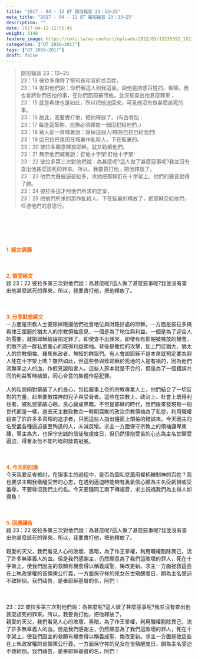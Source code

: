 ```yaml
---
title: "2017 - 04 - 12 QT 路加福音 23：13~25"
meta_title: "2017 - 04 - 12 QT 路加福音 23：13~25"
description: ""
date: 2017-04-12 12:55:45
weight: 3148
feature_image: https://cmtc.tw/wp-content/uploads/2022/03/15235392_10211799862337740_180693556567566654_o-1.webp
categories: ["QT 2016~2017"]
tags: ["QT 2016~2017"]
draft: false
---
```


<blockquote>路加福音 23：13~25<br />
23：13 彼拉多傳齊了祭司長和官府並百姓，<br />
23：14 就對他們說：你們解這人到我這裏，說他是誘惑百姓的。看哪，我也曾將你們告他的事，在你們面前審問他，並沒有查出他甚麼罪來；<br />
23：15 就是希律也是如此，所以把他送回來。可見他沒有做甚麼該死的事。<br />
23：16 故此，我要責打他，把他釋放了。(有古卷加：<br />
23：17 每逢這節期，巡撫必須釋放一個囚犯給他們。)<br />
23：18 眾人卻一齊喊著說：除掉這個人!釋放巴拉巴給我們!<br />
23：19 這巴拉巴是因在城裏作亂殺人，下在監裏的。<br />
23：20 彼拉多願意釋放耶穌，就又勸解他們。<br />
23：21 無奈他們喊著說：釘他十字架!釘他十字架!<br />
23：22 彼拉多第三次對他們說：為甚麼呢?這人做了甚麼惡事呢?我並沒有查出他甚麼該死的罪來。所以，我要責打他，把他釋放了。<br />
23：23 他們大聲催逼彼拉多，求他把耶穌釘在十字架上。他們的聲音就得了勝。<br />
23：24 彼拉多這才照他們所求的定案，<br />
23：25 把他們所求的那作亂殺人、下在監裏的釋放了，把耶穌交給他們，任憑他們的意思行。</blockquote><br />
&nbsp;<br />
<br />
&nbsp;<br />
<br />
<span style="color: #ff6600;"><strong>1. </strong><strong>經文誦讀</strong></span><br />
<br />
<span style="color: #ff6600;"><strong> </strong></span><br />
<br />
<span style="color: #ff6600;"><strong>2. </strong><strong>領受經文<br />
</strong></span>路 23：22 彼拉多第三次對他們說：為甚麼呢?這人做了甚麼惡事呢?我並沒有查出他甚麼該死的罪來。所以，我要責打他，把他釋放了。<br />
<br />
&nbsp;<br />
<br />
<span style="color: #ff6600;"><strong>3. 分享默想經文<br />
</strong></span>一方面是宗教人士要除掉阻擋他們社會地位與財路好處的耶穌，一方面是彼拉多與希律王屈服於猶太人的宗教領袖意見，一個是為了地位與利益，一個是為了迎合人的需要，就把耶穌給誣陷定罪了。即使查不出罪來，即使有有節期被釋放的機會，仍敵不過一群私慾薰心的既得利益領袖。背後是撒但的攻擊，加上門徒猶大、猶太人的宗教領袖、羅馬執政者、無知的群眾們。有人會說耶穌不是本來就預定要為罪人死在十字架上嗎？雖然如此，但這些參與致耶穌於死地的人是有禍的，因為他們流無辜之人的血，作假見證陷害人。這些人原本就是不合的，但是為了一個錯誤共同的利益暫時結盟，同心合意的集體作惡犯罪。<br />
<br />
人的私慾絕對蒙蔽了人的良心，包括服事上帝的宗教專業人士，他們結合了一切反對的力量，起來要敵擋神的兒子與受膏者。這些在宗教上、政治上、社會上既得利益者，被私慾蒙蔽心眼，良心變成黑暗。不但是耶穌的時代，我們後來發現每一個世代都是一樣，過去天主教政教合一時期腐敗的政治宗教領袖為了私慾，利用職權殺害了許許多多真理的追求者，只因這些人指出檯面上領袖的錯誤來。今天因主的名受盡各種逼迫甚至殉道的人，未減反增。求主一方面保守宗教上的領袖謙卑束腰，尊主為大，也保守忠誠的信徒敬虔度日，但仍然懷抱受苦的心志為主名甘願受逼迫，得著永恆不能朽壞的獎賞冠冕。<br />
<br />
&nbsp;<br />
<br />
<span style="color: #ff6600;"><strong>4. 今天的回應<br />
</strong></span>今天我要反省檢討，在服事主的過程中，是否為圖私慾濫用權柄轄制神的百姓？我也要求主賜我儆醒受苦的心志，在遇到逼迫時能夠有勇氣信心願為主名受虧損或受羞辱，不要辱沒我們主的名。今天要隨同工南下傳福音，求主祝福我們為主得人如得魚！<br />
<br />
&nbsp;<br />
<br />
<span style="color: #ff6600;"><strong>5. 回應禱告<br />
</strong></span>路 23：22 彼拉多第三次對他們說：為甚麼呢?這人做了甚麼惡事呢?我並沒有查出他甚麼該死的罪來。所以，我要責打他，把他釋放了。<br />
<br />
親愛的天父，我們看見人心的敗壞、黑暗，為了作王掌權，利用職權剷除異己，流了許多無辜義人的血。但是我們感謝主，仍然願意為了我們這敗壞的罪人，死在十字架上，使我們因主的救贖有機會得以稱義成聖，悔改更新。求主一方面拯救這些在上執政掌權的首領秉公行義，一方面保守祢的兒女在世儆醒度日、願為主名受迫不致絆倒。我們禱告，是奉耶穌基督的名，阿們！<br />
<br />
&nbsp;<br />
<br />
23：22 彼拉多第三次對他們說：為甚麼呢?這人做了甚麼惡事呢?我並沒有查出他甚麼該死的罪來。所以，我要責打他，把他釋放了。<br />
親愛的天父，我們看見人心的敗壞、黑暗，為了作王掌權，利用職權剷除異己，流了許多無辜義人的血。但是我們感謝主，仍然願意為了我們這敗壞的罪人，死在十字架上，使我們因主的救贖有機會得以稱義成聖，悔改更新。求主一方面拯救這些在上執政掌權的首領秉公行義，一方面保守祢的兒女在世儆醒度日、願為主名受迫不致絆倒。我們禱告，是奉耶穌基督的名，阿們！<br />
<br />
&nbsp;
        
